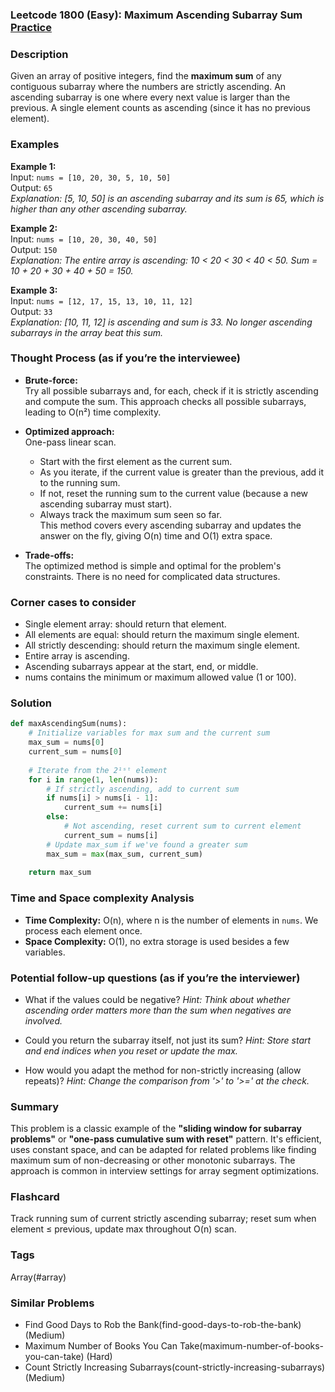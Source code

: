 ### Leetcode 1800 (Easy): Maximum Ascending Subarray Sum [Practice](https://leetcode.com/problems/maximum-ascending-subarray-sum)

### Description  
Given an array of positive integers, find the **maximum sum** of any contiguous subarray where the numbers are strictly ascending. An ascending subarray is one where every next value is larger than the previous. A single element counts as ascending (since it has no previous element).

### Examples  

**Example 1:**  
Input: `nums = [10, 20, 30, 5, 10, 50]`  
Output: `65`  
*Explanation: [5, 10, 50] is an ascending subarray and its sum is 65, which is higher than any other ascending subarray.*

**Example 2:**  
Input: `nums = [10, 20, 30, 40, 50]`  
Output: `150`  
*Explanation: The entire array is ascending: 10 < 20 < 30 < 40 < 50. Sum = 10 + 20 + 30 + 40 + 50 = 150.*

**Example 3:**  
Input: `nums = [12, 17, 15, 13, 10, 11, 12]`  
Output: `33`  
*Explanation: [10, 11, 12] is ascending and sum is 33. No longer ascending subarrays in the array beat this sum.*

### Thought Process (as if you’re the interviewee)  
- **Brute-force:**  
  Try all possible subarrays and, for each, check if it is strictly ascending and compute the sum. This approach checks all possible subarrays, leading to O(n²) time complexity.

- **Optimized approach:**  
  One-pass linear scan.  
  - Start with the first element as the current sum.
  - As you iterate, if the current value is greater than the previous, add it to the running sum.
  - If not, reset the running sum to the current value (because a new ascending subarray must start).
  - Always track the maximum sum seen so far.  
  This method covers every ascending subarray and updates the answer on the fly, giving O(n) time and O(1) extra space.

- **Trade-offs:**  
  The optimized method is simple and optimal for the problem's constraints. There is no need for complicated data structures.

### Corner cases to consider  
- Single element array: should return that element.
- All elements are equal: should return the maximum single element.
- All strictly descending: should return the maximum single element.
- Entire array is ascending.
- Ascending subarrays appear at the start, end, or middle.
- nums contains the minimum or maximum allowed value (1 or 100).

### Solution

```python
def maxAscendingSum(nums):
    # Initialize variables for max sum and the current sum
    max_sum = nums[0]
    current_sum = nums[0]
    
    # Iterate from the 2¹ˢᵗ element
    for i in range(1, len(nums)):
        # If strictly ascending, add to current sum
        if nums[i] > nums[i - 1]:
            current_sum += nums[i]
        else:
            # Not ascending, reset current sum to current element
            current_sum = nums[i]
        # Update max_sum if we've found a greater sum
        max_sum = max(max_sum, current_sum)
        
    return max_sum
```

### Time and Space complexity Analysis  

- **Time Complexity:** O(n), where n is the number of elements in `nums`. We process each element once.
- **Space Complexity:** O(1), no extra storage is used besides a few variables.

### Potential follow-up questions (as if you’re the interviewer)  

- What if the values could be negative?
  *Hint: Think about whether ascending order matters more than the sum when negatives are involved.*

- Could you return the subarray itself, not just its sum?
  *Hint: Store start and end indices when you reset or update the max.*

- How would you adapt the method for non-strictly increasing (allow repeats)?
  *Hint: Change the comparison from '>' to '>=' at the check.*

### Summary
This problem is a classic example of the **"sliding window for subarray problems"** or **"one-pass cumulative sum with reset"** pattern. It's efficient, uses constant space, and can be adapted for related problems like finding maximum sum of non-decreasing or other monotonic subarrays. The approach is common in interview settings for array segment optimizations.


### Flashcard
Track running sum of current strictly ascending subarray; reset sum when element ≤ previous, update max throughout O(n) scan.

### Tags
Array(#array)

### Similar Problems
- Find Good Days to Rob the Bank(find-good-days-to-rob-the-bank) (Medium)
- Maximum Number of Books You Can Take(maximum-number-of-books-you-can-take) (Hard)
- Count Strictly Increasing Subarrays(count-strictly-increasing-subarrays) (Medium)